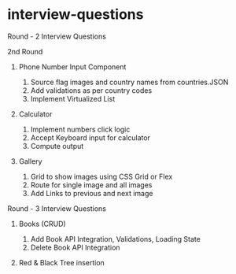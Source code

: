 # interview-questions

Round - 2
Interview Questions

2nd Round
1. Phone Number Input Component
    1. Source flag images and country names from countries.JSON
    2. Add validations as per country codes
    3. Implement Virtualized List 

2. Calculator
    1. Implement numbers click logic
    2. Accept Keyboard input for calculator
    3. Compute output

3. Gallery
    1. Grid to show images using CSS Grid or Flex
    2. Route for single image and all images
    3. Add Links to previous and next image

Round - 3
Interview Questions

1. Books (CRUD)
    1. Add Book API Integration, Validations, Loading State
    2. Delete Book API Integration

2. Red & Black Tree insertion
